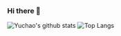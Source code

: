 ### Hi there 👋

<!--
**cuyl/cuyl** is a ✨ _special_ ✨ repository because its `README.md` (this file) appears on your GitHub profile.

Here are some ideas to get you started:

- 🔭 I’m currently working on ...
- 🌱 I’m currently learning ...
- 👯 I’m looking to collaborate on ...
- 🤔 I’m looking for help with ...
- 💬 Ask me about ...
- 📫 How to reach me: ...
- 😄 Pronouns: ...
- ⚡ Fun fact: ...
-->

<picture>
  <source 
    srcset="https://github-readme-stats.vercel.app/api?username=cuyl&theme=dark"
    media="(prefers-color-scheme: dark)"
  />
  <source
    srcset="https://github-readme-stats.vercel.app/api?username=cuyl"
    media="(prefers-color-scheme: light), (prefers-color-scheme: no-preference)"
  />
  <img src="https://github-readme-stats.vercel.app/api?username=cuyl" alt="Yuchao's github stats" loading="lazy" />
</picture>

<picture>
  <source 
    srcset="https://github-readme-stats.vercel.app/api/top-langs/?username=cuyl&layout=compact&theme=dark"
    media="(prefers-color-scheme: dark)"
  />
  <source
    srcset="https://github-readme-stats.vercel.app/api/top-langs/?username=cuyl&layout=compact"
    media="(prefers-color-scheme: light), (prefers-color-scheme: no-preference)"
  />
  <img src="https://github-readme-stats.vercel.app/api/top-langs/?username=cuyl&layout=compact" alt="Top Langs" loading="lazy" />
</picture>
<!--
[![Yuchao's github stats](https://github-readme-stats.vercel.app/api?username=cuyl)](https://github.com/anuraghazra/github-readme-stats)
[![Top Langs](https://github-readme-stats.vercel.app/api/top-langs/?username=cuyl&layout=compact)](https://github.com/anuraghazra/github-readme-stats)
-->
